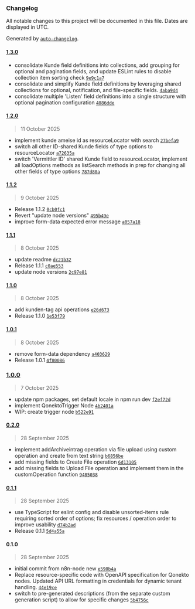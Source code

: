 ### Changelog

All notable changes to this project will be documented in this file. Dates are displayed in UTC.

Generated by [`auto-changelog`](https://github.com/CookPete/auto-changelog).

#### [1.3.0](https://github.com/supersonic-group/n8n-nodes-qonekto/compare/1.2.0...1.3.0)

- consolidate Kunde field definitions into collections, add grouping for optional and pagination fields, and update ESLint rules to disable collection item sorting check [`9e9c1a7`](https://github.com/supersonic-group/n8n-nodes-qonekto/commit/9e9c1a74c369df37fddd71a898c6a6229a6248af)
- consolidate and simplify Kunde field definitions by leveraging shared collections for optional, notification, and file-specific fields. [`4aba9d4`](https://github.com/supersonic-group/n8n-nodes-qonekto/commit/4aba9d4273ca5a3c51570f678af78199afc88066)
- consolidate multiple 'Listen' field definitions into a single structure with optional pagination configuration [`4086dde`](https://github.com/supersonic-group/n8n-nodes-qonekto/commit/4086dde0985ba26d43a0464a77643d73b9d01d33)

#### [1.2.0](https://github.com/supersonic-group/n8n-nodes-qonekto/compare/1.1.2...1.2.0)

> 11 October 2025

- implement kunde ameise id as resourceLocator with search [`27befa9`](https://github.com/supersonic-group/n8n-nodes-qonekto/commit/27befa911afdf7a6d75cdeb42bff46b3e0cd72b8)
- switch all other ID-shared Kunde fields of type options to resourceLocator [`a72635a`](https://github.com/supersonic-group/n8n-nodes-qonekto/commit/a72635abcfdf3a9e0993a60eb43772272bd244c6)
- switch 'Vermittler ID' shared Kunde field to resourceLocator, implement all loadOptions methods as listSearch methods in prep for changing all other fields of type options [`787d80a`](https://github.com/supersonic-group/n8n-nodes-qonekto/commit/787d80a005256aec2bb609733b18e18be9ed9017)

#### [1.1.2](https://github.com/supersonic-group/n8n-nodes-qonekto/compare/1.1.1...1.1.2)

> 9 October 2025

- Release 1.1.2 [`0cb0fc1`](https://github.com/supersonic-group/n8n-nodes-qonekto/commit/0cb0fc19bb6939354e521e2fa89c2843f948aac1)
- Revert "update node versions" [`495b49e`](https://github.com/supersonic-group/n8n-nodes-qonekto/commit/495b49e2c99252f4cc333954b63cd38079575ac3)
- improve form-data expected error message [`a057a18`](https://github.com/supersonic-group/n8n-nodes-qonekto/commit/a057a1827e7e88eaeb93c66385f4d4e45b7326ff)

#### [1.1.1](https://github.com/supersonic-group/n8n-nodes-qonekto/compare/1.1.0...1.1.1)

> 8 October 2025

- update readme [`dc21b32`](https://github.com/supersonic-group/n8n-nodes-qonekto/commit/dc21b3226ee571eb0c1c1d7ba6f1a99cd10cc72a)
- Release 1.1.1 [`c0ae553`](https://github.com/supersonic-group/n8n-nodes-qonekto/commit/c0ae553f56a6ad2ad62608245e5cea4ef925f5e8)
- update node versions [`2c97e81`](https://github.com/supersonic-group/n8n-nodes-qonekto/commit/2c97e817f2fc244972783577eb9afc9c00f95a93)

#### [1.1.0](https://github.com/supersonic-group/n8n-nodes-qonekto/compare/1.0.1...1.1.0)

> 8 October 2025

- add kunden-tag api operations [`e26d673`](https://github.com/supersonic-group/n8n-nodes-qonekto/commit/e26d67328e8f1bcdb861bf9bd66f756f5f2a83dd)
- Release 1.1.0 [`1e53f79`](https://github.com/supersonic-group/n8n-nodes-qonekto/commit/1e53f795901fa9273bc3f8b7aee40c9aa87566a6)

#### [1.0.1](https://github.com/supersonic-group/n8n-nodes-qonekto/compare/1.0.0...1.0.1)

> 8 October 2025

- remove form-data dependency [`a403629`](https://github.com/supersonic-group/n8n-nodes-qonekto/commit/a403629f9df393b9cb8dd9e8e7277aac0cbf3309)
- Release 1.0.1 [`4f80086`](https://github.com/supersonic-group/n8n-nodes-qonekto/commit/4f80086eaadc07cd51d4d5256abcce2268044b91)

### [1.0.0](https://github.com/supersonic-group/n8n-nodes-qonekto/compare/0.2.0...1.0.0)

> 7 October 2025

- update npm packages, set default locale in npm run dev [`f2ef72d`](https://github.com/supersonic-group/n8n-nodes-qonekto/commit/f2ef72d65b01a0bf6c7fc3cab887f74d24c130c8)
- implement QonektoTrigger Node [`4b2401a`](https://github.com/supersonic-group/n8n-nodes-qonekto/commit/4b2401ae41aff1887148f2b649f0bd0687ba0341)
- WIP: create trigger node [`b522e91`](https://github.com/supersonic-group/n8n-nodes-qonekto/commit/b522e918bc4dd1dc7614d1f9b5b0df63d6b1cbe6)

#### [0.2.0](https://github.com/supersonic-group/n8n-nodes-qonekto/compare/0.1.1...0.2.0)

> 28 September 2025

- implement addArchiveintrag operation via file upload using custom operation and create from text string [`b6856be`](https://github.com/supersonic-group/n8n-nodes-qonekto/commit/b6856be08fb9332b074b8d38524d1ad35a3f25c6)
- add missing fields to Create File operation [`6d13105`](https://github.com/supersonic-group/n8n-nodes-qonekto/commit/6d131058e56099ddab348ca42d27bc384e798260)
- add missing fields to Upload File operation and implement them in the customOperation function [`9485038`](https://github.com/supersonic-group/n8n-nodes-qonekto/commit/9485038a2691d1bf9bcd45f78699255a35aa954f)

#### [0.1.1](https://github.com/supersonic-group/n8n-nodes-qonekto/compare/0.1.0...0.1.1)

> 28 September 2025

- use TypeScript for eslint config and disable unsorted-items rule requiring sorted order of options; fix resources / operation order to improve usability [`d74b2ad`](https://github.com/supersonic-group/n8n-nodes-qonekto/commit/d74b2adbbe044c0a8e426aac24a8a4a352a7a7d6)
- Release 0.1.1 [`5d4a55a`](https://github.com/supersonic-group/n8n-nodes-qonekto/commit/5d4a55a622c39c3844da3c7d74d4bccca9795059)

#### 0.1.0

> 28 September 2025

- initial commit from n8n-node new [`e590b4a`](https://github.com/supersonic-group/n8n-nodes-qonekto/commit/e590b4a2ddaad096755b76e30decec2df848cb3e)
- Replace resource-specific code with OpenAPI specification for Qonekto nodes. Updated API URL formatting in credentials for dynamic tenant handling. [`44e19ce`](https://github.com/supersonic-group/n8n-nodes-qonekto/commit/44e19ce4933652e9d57fbde42a2be9f2d563bd5b)
- switch to pre-generated descriptions (from the separate custom generation script) to allow for specific changes [`5b4756c`](https://github.com/supersonic-group/n8n-nodes-qonekto/commit/5b4756c78b076607cee09af2a7d59e6bd486892e)
